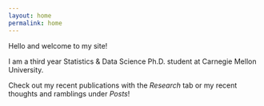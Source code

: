 ```yaml
---
layout: home
permalink: home
---
```


<!-- Set title in config.yml -->
Hello and welcome to my site!

I am a third year Statistics & Data Science Ph.D. student at Carnegie Mellon University.

Check out my recent publications with the _Research_ tab or my recent thoughts and ramblings under _Posts_!


